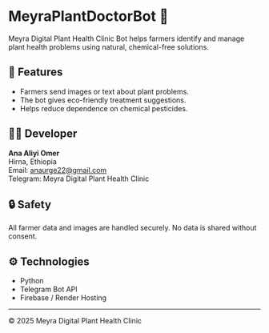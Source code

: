 # MeyraPlantDoctorBot 🌿

Meyra Digital Plant Health Clinic Bot helps farmers identify and manage plant health problems using natural, chemical-free solutions.

## 🌱 Features
- Farmers send images or text about plant problems.
- The bot gives eco-friendly treatment suggestions.
- Helps reduce dependence on chemical pesticides.

## 👨‍💻 Developer
**Ana Aliyi Omer**  
Hirna, Ethiopia  
Email: anaurge22@gmail.com  
Telegram: Meyra Digital Plant Health Clinic

## 🔒 Safety
All farmer data and images are handled securely.
No data is shared without consent.

## ⚙️ Technologies
- Python
- Telegram Bot API
- Firebase / Render Hosting

---
© 2025 Meyra Digital Plant Health Clinic

